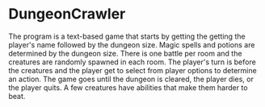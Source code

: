 # DungeonCrawler
The program is a text-based game that starts by getting the getting the player's name followed 
by the dungeon size. Magic spells and potions are determined by the dungeon size. There is one 
battle per room and the creatures are randomly spawned in each room. The player's turn is before 
the creatures and the player get to select from player options to determine an action. The game 
goes until the dungeon is cleared, the player dies, or the player quits. A few creatures have 
abilities that make them harder to beat.
